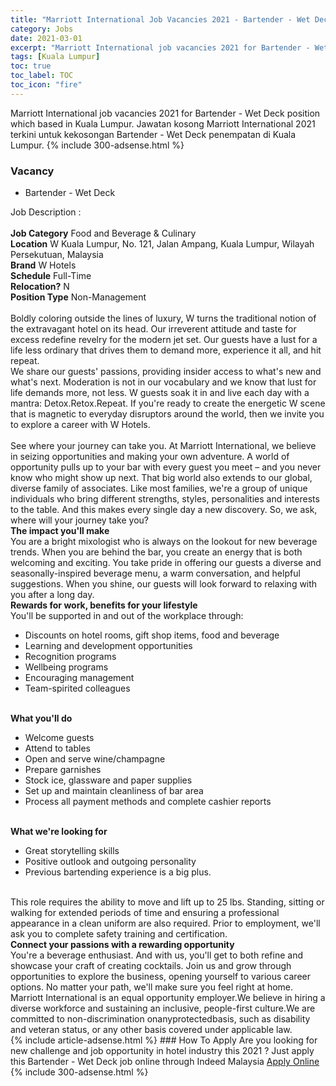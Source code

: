 ```yaml
---
title: "Marriott International Job Vacancies 2021 - Bartender - Wet Deck" 
category: Jobs 
date: 2021-03-01 
excerpt: "Marriott International job vacancies 2021 for Bartender - Wet Deck position which based in Kuala Lumpur. Jawatan kosong Marriott International 2021 terkini untuk kekosongan Bartender - Wet Deck penempatan di Kuala Lumpur" 
tags: [Kuala Lumpur] 
toc: true 
toc_label: TOC 
toc_icon: "fire" 
--- 
```


Marriott International job vacancies 2021 for Bartender - Wet Deck position which based in Kuala Lumpur. Jawatan kosong Marriott International 2021 terkini untuk kekosongan Bartender - Wet Deck penempatan di Kuala Lumpur. 
{% include 300-adsense.html %} 
### Vacancy 
- Bartender - Wet Deck 
<div><div>Job Description :<br>
<br>
<b>Job Category</b> Food and Beverage &amp; Culinary<br>
<b>Location</b> W Kuala Lumpur, No. 121, Jalan Ampang, Kuala Lumpur, Wilayah Persekutuan, Malaysia
<br>
<b>Brand</b> W Hotels<br>
<b>Schedule</b> Full-Time<br>
<b>Relocation?</b> N<br>
<b>Position Type</b> Non-Management<br>
<br>
Boldly coloring outside the lines of luxury, W turns the traditional notion of the extravagant hotel on its head. Our irreverent attitude and taste for excess redefine revelry for the modern jet set. Our guests have a lust for a life less ordinary that drives them to demand more, experience it all, and hit repeat.
<br>
We share our guests' passions, providing insider access to what's new and what's next. Moderation is not in our vocabulary and we know that lust for life demands more, not less. W guests soak it in and live each day with a mantra: Detox.Retox.Repeat. If you're ready to create the energetic W scene that is magnetic to everyday disruptors around the world, then we invite you to explore a career with W Hotels.<br>
<br>
See where your journey can take you. At Marriott International, we believe in seizing opportunities and making your own adventure. A world of opportunity pulls up to your bar with every guest you meet &#8211; and you never know who might show up next. That big world also extends to our global, diverse family of associates. Like most families, we're a group of unique individuals who bring different strengths, styles, personalities and interests to the table. And this makes every single day a new discovery. So, we ask, where will your journey take you?
<br>
<b>The impact you'll make</b>
<br>
You are a bright mixologist who is always on the lookout for new beverage trends. When you are behind the bar, you create an energy that is both welcoming and exciting. You take pride in offering our guests a diverse and seasonally-inspired beverage menu, a warm conversation, and helpful suggestions. When you shine, our guests will look forward to relaxing with you after a long day.
<br>
<b>Rewards for work, benefits for your lifestyle</b>
<br>
You'll be supported in and out of the workplace through:
<ul><li>Discounts on hotel rooms, gift shop items, food and beverage</li>
<li>Learning and development opportunities</li>
<li>Recognition programs</li>
<li>Wellbeing programs</li>
<li>Encouraging management</li>
<li>Team-spirited colleagues</li>
</ul><br>
<b>What you'll do</b>
<ul><li>Welcome guests</li>
<li>Attend to tables</li>
<li>Open and serve wine/champagne</li>
<li>Prepare garnishes</li>
<li>Stock ice, glassware and paper supplies</li>
<li>Set up and maintain cleanliness of bar area</li>
<li>Process all payment methods and complete cashier reports</li>
</ul><br>
<b>What we're looking for</b>
<ul><li>Great storytelling skills</li>
<li>Positive outlook and outgoing personality</li>
<li>Previous bartending experience is a big plus.</li>
</ul><br>
This role requires the ability to move and lift up to 25 lbs. Standing, sitting or walking for extended periods of time and ensuring a professional appearance in a clean uniform are also required. Prior to employment, we'll ask you to complete safety training and certification.
<br>
<b>Connect your passions with a rewarding opportunity</b>
<br>
You're a beverage enthusiast. And with us, you'll get to both refine and showcase your craft of creating cocktails. Join us and grow through opportunities to explore the business, opening yourself to various career options. No matter your path, we'll make sure you feel right at home.
<br>
Marriott International is an equal opportunity employer.We believe in hiring a diverse workforce and sustaining an inclusive, people-first culture.We are committed to non-discrimination onanyprotectedbasis, such as disability and veteran status, or any other basis covered under applicable law.</div></div> 
{% include article-adsense.html %} 
### How To Apply 
Are you looking for new challenge and job opportunity in hotel industry this 2021 ?
Just apply this Bartender - Wet Deck job online through Indeed Malaysia 
<a href="https://malaysia.indeed.com/viewjob?jk=a8a42046583b2669" class="btn btn--info" target="_blank" rel="nofollow noopenner">Apply Online</a> 
{% include 300-adsense.html %} 